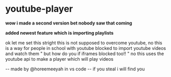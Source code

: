 # youtube-player
**wow i made a second version bet nobody saw that coming**

**added newest feature which is importing playlists**

ok let me set this stright this is not supposed to overcome youtube, no this is a way for people in school with youtube blocked to import youtube videos and watch them " but how do you if iframes blocked too!! " no this uses the youtube api to make a player which will play videos

-- made by @horeemeeyah in vs code -- 
if you steal i will find you
